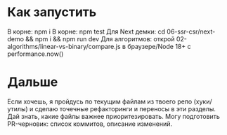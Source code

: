 # Как запустить

В корне: npm i
В корне: npm test
Для Next демки: cd 06-ssr-csr/next-demo && npm i && npm run dev
Для алгоритмов: открой 02-algorithms/linear-vs-binary/compare.js в браузере/Node 18+ с performance.now()

# Дальше

Если хочешь, я пройдусь по текущим файлам из твоего репо (хуки/утилы) и сделаю точечные рефакторинги и переносы в эти разделы. Дай знать, какие файлы важнее приоритезировать.
Могу подготовить PR-черновик: список коммитов, описание изменений.
